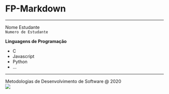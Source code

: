 # FP-Markdown
---
Nome Estudante\
`Numero de Estudante`


**Linguagens de Programação**

* C
* Javascript
* Python
* ...

---

Metodologias de Desenvolvimento de Software @ 2020\
![](https://eduportugal.eu/wp-content/uploads/2017/08/eduportugal_ipleiria_n.jpg)
